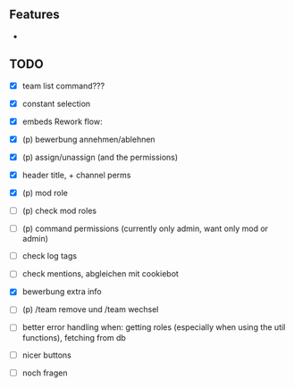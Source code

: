 ## Features
- 


## TODO
- [x] team list command???
- [x] constant selection
- [x] embeds
Rework flow:
- [x] (p) bewerbung annehmen/ablehnen
- [x] (p) assign/unassign (and the permissions)
- [x] header title, + channel perms

- [x] (p) mod role
- [ ] (p) check mod roles
- [ ] (p) command permissions (currently only admin, want only mod or admin)

- [ ] check log tags
- [ ] check mentions, abgleichen mit cookiebot
- [x] bewerbung extra info
- [ ] (p) /team remove und /team wechsel

- [ ] better error handling when: getting roles (especially when using the util functions), fetching from db
- [ ] nicer buttons
- [ ] noch fragen
